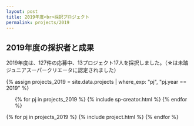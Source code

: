 ```yaml
---
layout: post
title: 2019年度<br>採択プロジェクト
permalink: projects/2019
---
```


<h2>2019年度の採択者と成果</h2>
<p>2019年度は、127件の応募中、13プロジェクト17人を採択しました。（☆は未踏ジュニアスーパークリエータに認定されました）</p>

{% assign projects_2019 = site.data.projects | where_exp: "pj", "pj.year == 2019" %}
<ul class="project-list">
  {% for pj in projects_2019 %}
    {% include sp-creator.html %}
  {% endfor %}
</ul>

<div class="projects flex">
  {% for pj in projects_2019 %}
    {% include project.html %}
  {% endfor %}
</div>
